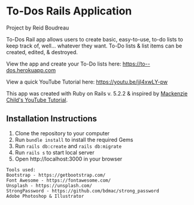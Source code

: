 # To-Dos Rails Application
Project by Reid Boudreau

To-Dos Rail app allows users to create basic, easy-to-use, to-do lists to keep track of, well... whatever they want.  To-Do lists & list items can be created, edited, & destroyed.

View the app and create your To-Do lists here: https://to--dos.herokuapp.com

View a quick YouTube Tutorial here: https://youtu.be/jjl4xwLY-pw

This app was created with Ruby on Rails v. 5.2.2 & inspired by [Mackenzie Child's YouTube Tutorial](https://youtu.be/fd1Vn-Wvy2w).

Installation Instructions
-------------------------------------

1. Clone the repository to your computer
2. Run ```bundle install``` to install the required Gems
3. Run ```rails db:create``` and ```rails db:migrate```
4. Run ```rails s``` to start local server
5. Open http://localhost:3000 in your browser

```
Tools used:
Bootstrap - https://getbootstrap.com/
Font Awesome - https://fontawesome.com/
Unsplash - https://unsplash.com/
StrongPassword - https://github.com/bdmac/strong_password
Adobe Photoshop & Illustrator
```
